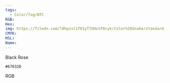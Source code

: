 ```yaml
---
tags:
  - Color/Tag/NTC
RGB:
Hex:
img: https://filedn.com/l0hpzxl1f01yT7GHxtF8cyk/Color%20Snake/standard_csv_to_svg/67032D.svg
CMYK:
HSL:
Name:
---
```

Black Rose
```palette
#67032D
```
RGB
